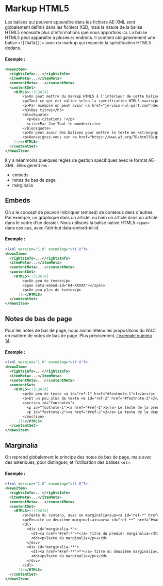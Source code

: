 # Markup HTML5

Les balises qui peuvent apparaître dans les fichiers AE-XML sont globalement définis dans les fichiers XSD, mais la nature de la balise HTML5 nécessite plus d'informations que nous apportons ici. La balise HTML5 peut apparaître à plusieurs endroits. Il contient obligatoirement une balise `<![CDATA[]]>` avec du markup qui respecte la spécification HTML5 dedans. 

#### Exemple : 
```xml
<NewsItem>
  <rightsInfo>...</rightsInfo>
  <itemMeta>...</itemMeta>
  <contentMeta>...</contentMeta>
  <contentSet>
    <HTML5><![CDATA[
        <p>On peut mettre du markup HTML5 à l'intérieur de cette balise</p>
        <p>Tout ce qui est valide selon la spécification HTML5 vaut</p>
        <p>Par exemple on peut avoir <a href="je-vais-nul-part.com">des liens</a></p>
        <h3>Des titres</h3>
        <blockquote>
          <p>Des citations !</p>
          <cite>Par Joe Tout-le-monde</cite>
        </blockquote>
        <p>On peut avoir des balises pour mettre le texte en <strong>gras</strong> ou en <em>italiques</em> ou en <sup>superscript</sup> ou bien <sub>subscript</sub></p>
        <p>Renseignez-vous sur <a href="https://www.w3.org/TR/html50/grouping-content.html#the-blockquote-element">https://www.w3.org/TR/html50/grouping-content.html#the-blockquote-element</a></p>
    ]]></HTML5>
  </contentSet>
</NewsItem>
```

Il y a néanmoins quelques règles de gestion spécifiques avec le format AE-XML. Elles gèrent les :

- embeds
- notes de bas de page
- marginalia

## Embeds

On a le concept de pouvoir imbriquer (embed) de contenus dans d'autres. Par exemple, un graphique dans un article, ou bien un article dans un article dans le cadre d'un dossier. Nous utilisons la balise native HTML5 `<span>` dans ces cas, avec l'attribut data-embed-id-id. 

#### Exemple :
```xml
<?xml version="1.0" encoding="utf-8"?>
<NewsItem>
  <rightsInfo>...</rightsInfo>
  <itemMeta>...</itemMeta>
  <contentMeta>...</contentMeta>
  <contentSet>
    <HTML5><![CDATA[
        <p>Un peu de texte</p>
        <span data-embed-id="K4-XXXXX"></span>
        <p>Un peu plus de texte</p>
      ]]></HTML5>
  </contentSet>
</NewsItem>
```

## Notes de bas de page

Pour les notes de bas de page, nous avons retenu les propositions du W3C en matière de notes de bas de page. Plus précisement, [l'exemple numéro 14](https://www.w3.org/TR/html53/common-idioms-without-dedicated-elements.html#footnotes).

#### Exemple :
```xml
<?xml version="1.0" encoding="utf-8"?>
<NewsItem>
  <rightsInfo>...</rightsInfo>
  <itemMeta>...</itemMeta>
  <contentMeta>...</contentMeta>
  <contentSet>
    <HTML5><![CDATA[
        <p>Un peu de texte <a id="ref-1" href="#footnote-1">1</a></p>
        <p>Et un peu plus de texte <a id="ref-2" href="#footnote-2">2</a></p>
        <section id="footnotes">
          <p id="footnote-1"><a href="#ref-1">1</a> Le texte de la première note de bas de page</p>
          <p id="footnote-2"><a href="#ref-2">2</a> Le texte de la deuxième note de bas de page, <a href="#">elle peuvent contenir de liens</a></p>
        </section>
      ]]></HTML5>
  </contentSet>
</NewsItem>
```
## Marginalia

On reprend globalement le principe des notes de bas de page, mais avec des astériques, pour distinguer, et l'utilisation des balises `<dl>`.


#### Exemple :
```xml
<?xml version="1.0" encoding="utf-8"?>
<NewsItem>
  <rightsInfo>...</rightsInfo>
  <itemMeta>...</itemMeta>
  <contentMeta>...</contentMeta>
  <contentSet>
    <HTML5><![CDATA[
        <p>Texte du contenu, avec un marginalia<sup><a id="ref-*" href="#marginalia-*">*</a></sup></p>
        <p>Ensuite un deuxième marginalia<sup><a id="ref-**" href="#marginalia-**">**</a></sup></p>
        <dl>
          <div id="marginalia-*">
            <dt><a href="#ref-*">*</a> Titre du premier marginalia</dt>
            <dd><p>Texte du marginalia</p></dd>
          </div>
          <div id="marginalia-**">
            <dt><a href="#ref-**">**</a> Titre du deuxième marginalia</dt>
            <dd><p>Texte du marginalia</p></dd>
          </div>
        </dl>
      ]]></HTML5>
  </contentSet>
</NewsItem>
```